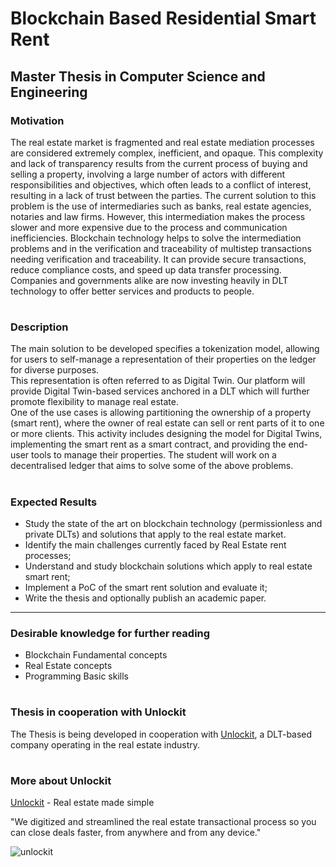 # Blockchain Based Residential Smart Rent

## Master Thesis in Computer Science and Engineering

### Motivation

The real estate market is fragmented and real estate mediation processes are considered extremely complex, inefficient, and opaque. This complexity and lack of transparency results from the current process of buying and selling a property, involving a large number of actors with different responsibilities and objectives, which often leads to a conflict of interest, resulting in a lack of trust between the parties. The current solution to this problem is the use of intermediaries such as banks, real estate agencies, notaries and law firms. However, this intermediation makes the process slower and more expensive due to the process and communication inefficiencies. 
Blockchain technology helps to solve the intermediation problems and in the verification and traceability of multistep transactions needing verification and traceability. It can provide secure transactions, reduce compliance costs, and speed up data transfer processing. 
Companies and governments alike are now investing heavily in DLT technology to offer better services and products to people.

#

### Description

The main solution to be developed specifies a tokenization model, allowing for users to self-manage a representation of their properties on the ledger for diverse purposes.  
This representation is often referred to as Digital Twin. Our platform will provide Digital Twin-based services anchored in a DLT which will further promote flexibility to manage real estate.  
One of the use cases is allowing partitioning the ownership of a property (smart rent), where the owner of real estate can sell or rent parts of it to one or more clients. 
This activity includes designing the model for Digital Twins, implementing the smart rent as a smart contract, and providing the end-user tools to manage their properties. 
The student will work on a decentralised ledger that aims to solve some of the above problems. 

#
 
### Expected Results

- Study the state of the art on blockchain technology (permissionless and private DLTs) and solutions that apply to the real estate market. 
- Identify the main challenges currently faced by Real Estate rent processes; 
- Understand and study blockchain solutions which apply to real estate smart rent; 
- Implement a PoC of the smart rent solution and evaluate it; 
- Write the thesis and optionally publish an academic paper.

---

### Desirable knowledge for further reading

- Blockchain Fundamental concepts 
- Real Estate concepts 
- Programming Basic skills 

#

### Thesis in cooperation with Unlockit

The Thesis is being developed in cooperation with [Unlockit](https://unlockit.io/), a DLT-based company operating in the real estate industry. 

#

### More about Unlockit

[Unlockit](https://unlockit.io/) - Real estate made simple

"We digitized and streamlined the real estate transactional process so you can close deals faster, from anywhere and from any device."

![unlockit](https://user-images.githubusercontent.com/78174997/190391282-19aaad62-4e3f-443c-9d6e-355d3230bfb9.jpeg)


